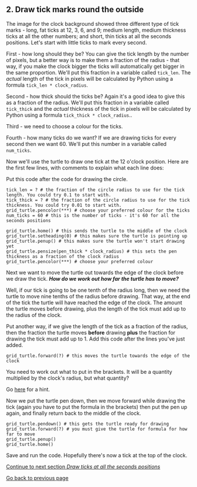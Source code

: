 ## 2. Draw tick marks round the outside

The image for the clock background showed three different type of tick marks - long, fat ticks at 12, 3, 6, and 9; medium length, medium thickness ticks at all the other numbers; and short, thin ticks at all the seconds positions. Let's start with little ticks to mark every second.

First - how long should they be? You can give the tick length by the number of pixels, but a better way is to make them a fraction of the radius - that way, if you make the clock bigger the ticks will automatically get bigger in the same proportion. We'll put this fraction in a variable called ```tick_len```. The *actual* length of the tick in pixels will be calculated by Python using a formula ```tick_len * clock_radius```.

Second - how thick should the ticks be? Again it's a good idea to give this as a fraction of the radius. We'll put this fraction in a variable called ```tick_thick``` and the *actual* thickness of the tick in pixels will be calculated by Python using a formula ```tick_thick * clock_radius```..

Third - we need to choose a colour for the ticks.

Fourth - how many ticks do we want? If we are drawing ticks for every second then we want 60. We'll put this number in a variable called ```num_ticks```.

Now we'll use the turtle to draw one tick at the 12 o'clock position. Here are the first few lines, with comments to explain what each line does:

Put this code after the code for drawing the circle.

```
tick_len = ? # the fraction of the circle radius to use for the tick length. You could try 0.1 to start with.
tick_thick = ? # the fraction of the circle radius to use for the tick thickness. You could try 0.01 to start with.
grid_turtle.pencolor(***) # choose your preferred colour for the ticks
num_ticks = 60 # this is the number of ticks - it's 60 for all the seconds positions

grid_turtle.home() # this sends the turtle to the middle of the clock
grid_turtle.setheading(0) # this makes sure the turtle is pointing up
grid_turtle.penup() # this makes sure the turtle won't start drawing yet
grid_turtle.pensize(pen_thick * clock_radius) # this sets the pen thickness as a fraction of the clock radius
grid_turtle.pencolor(***) # choose your preferred colour
```
Next we want to move the turtle out towards the edge of the clock before we draw the tick. **_How do we work out how far the turtle has to move?_**

Well, if our tick is going to be one tenth of the radius long, then we need the turtle to move nine tenths of the radius before drawing. That way, at the end of the tick the turtle will have reached the edge of the clock. The amount the turtle moves before drawing, plus the length of the tick must add up to the radius of the clock.

Put another way, if we give the length of the tick as a fraction of the radius, then the fraction the turtle moves **before** drawing **plus** the fraction for drawing the tick must add up to 1. Add this code after the lines you've just added.
```
grid_turtle.forward(?) # this moves the turtle towards the edge of the clock
```
You need to work out what to put in the brackets. It will be a quantity multiplied by the clock's radius, but what quantity?

Go [here](README3.md) for a hint.

Now we put the turtle pen down, then we move forward while drawing the tick (again you have to put the formula in the brackets) then put the pen up again, and finally return back to the middle of the clock.
```
grid_turtle.pendown() # this gets the turtle ready for drawing
grid_turtle.forward(?) # you must give the turtle for formula for how far to move
grid_turtle.penup()
grid_turtle.home()
```
Save and run the code. Hopefully there's now a tick at the top of the clock.

[Continue to next section *Draw ticks at all the seconds positions*](README4.md)

[Go back to previous page](README.md)